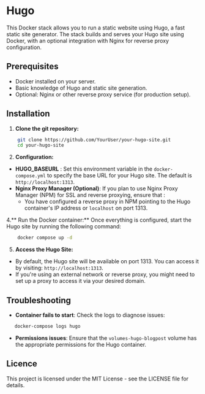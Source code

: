 # Hugo
This Docker stack allows you to run a static website using Hugo, a fast static site generator. The stack builds and serves your Hugo site using Docker, with an optional integration with Nginx for reverse proxy configuration.

## Prerequisites
 - Docker installed on your server.
 - Basic knowledge of Hugo and static site generation.
 - Optional: Nginx or other reverse proxy service (for production setup).

## Installation

1. **Clone the git repository:**
```bash
    git clone https://github.com/YourUser/your-hugo-site.git
    cd your-hugo-site
```
2. **Configuration:**
 - **HUGO_BASEURL** : Set this environment variable in the `docker-compose.yml` to specify the base URL for your Hugo site. The default is `http://localhost:1313`.
 - **Nginx Proxy Manager (Optional)**: If you plan to use Nginx Proxy Manager (NPM) for SSL and reverse proxying, ensure that :
    - You have configured a reverse proxy in NPM pointing to the Hugo container's IP address or `localhost` on port 1313.

4.** Run the Docker container:**
Once everything is configured, start the Hugo site by running the following command:
```bash
    docker compose up -d
```

5. **Access the Hugo Site:**
 - By default, the Hugo site will be available on port 1313. You can access it by visiting: `http://localhost:1313`.
 - If you're using an external network or reverse proxy, you might need to set up a proxy to access it via your desired domain.

## Troubleshooting
 -  **Container fails to start**: Check the logs to diagnose issues:
 ```bash
    docker-compose logs hugo
 ```
- **Permissions issues**: Ensure that the `volumes-hugo-blogpost` volume has the appropriate permissions for the Hugo container.

## Licence
This project is licensed under the MIT License - see the LICENSE file for details.